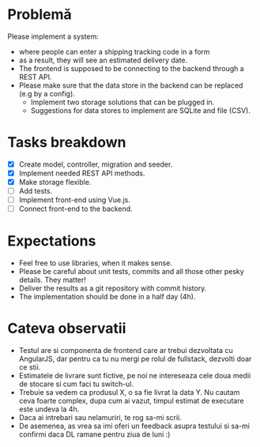 # Problemă

Please implement a system:
* where people can enter a shipping tracking code in a form
* as a result, they will see an estimated delivery date.
* The frontend is supposed to be connecting to the backend through a REST API.
* Please make sure that the data store in the backend can be replaced (e.g by a config).
  * Implement two storage solutions that can be plugged in.
  * Suggestions for data stores to implement are SQLite and file (CSV).

# Tasks breakdown

- [X] Create model, controller, migration and seeder.
- [X] Implement needed REST API methods.
- [X] Make storage flexible.
- [ ] Add tests.
- [ ] Implement front-end using Vue.js.
- [ ] Connect front-end to the backend.

# Expectations

* Feel free to use libraries, when it makes sense.
* Please be careful about unit tests, commits and all those other pesky details. They matter!
* Deliver the results as a git repository with commit history.
* The implementation should be done in a half day (4h).

# Cateva observatii
* Testul are si componenta de frontend care ar trebui dezvoltata cu AngularJS, dar pentru ca tu nu mergi pe rolul de fullstack, dezvolti doar ce stii.
* Estimatele de livrare sunt fictive, pe noi ne intereseaza cele doua medii de stocare si cum faci tu switch-ul.
* Trebuie sa vedem ca produsul X, o sa fie livrat la data Y. Nu cautam ceva foarte complex, dupa cum ai vazut, timpul estimat de executare este undeva la 4h.
* Daca ai intrebari sau nelamuriri, te rog sa-mi scrii.
* De asemenea, as vrea sa imi oferi un feedback asupra testului si sa-mi confirmi daca DL ramane pentru ziua de luni :)